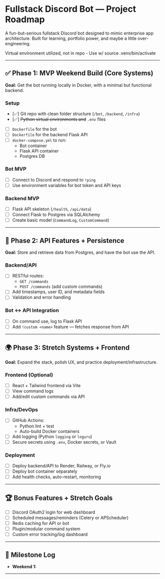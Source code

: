 # Fullstack Discord Bot — Project Roadmap

A fun-but-serious fullstack Discord bot designed to mimic enterprise app architecture. Built for learning, portfolio power, and maybe a little over-engineering.

Virtual environment utilized, not in repo -
Use w/
source .venv/bin/activate

---

## ✅ Phase 1: MVP Weekend Build (Core Systems)

**Goal:** Get the bot running locally in Docker, with a minimal but functional backend.

### Setup
- [✅] Git repo with clean folder structure (`/bot`, `/backend`, `/infra`)
- [✅] ~~Python virtual environments and~~ `.env` files
- [ ] `Dockerfile` for the bot
- [ ] `Dockerfile` for the backend Flask API
- [ ] `docker-compose.yml` to run:
  - Bot container
  - Flask API container
  - Postgres DB

### Bot MVP
- [ ] Connect to Discord and respond to `!ping`
- [ ] Use environment variables for bot token and API keys

### Backend MVP
- [ ] Flask API skeleton (`/health`, `/api/data`)
- [ ] Connect Flask to Postgres via SQLAlchemy
- [ ] Create basic model (`CommandLog`, `CustomCommand`)

---

## 🔁 Phase 2: API Features + Persistence

**Goal:** Store and retrieve data from Postgres, and have the bot use the API.

### Backend/API
- [ ] RESTful routes:
  - `GET /commands`
  - `POST /commands` (add custom commands)
- [ ] Add timestamps, user ID, and metadata fields
- [ ] Validation and error handling

### Bot ↔️ API Integration
- [ ] On command use, log to Flask API
- [ ] Add `!custom <name>` feature — fetches response from API

---

## 🌍 Phase 3: Stretch Systems + Frontend

**Goal:** Expand the stack, polish UX, and practice deployment/infrastructure.

### Frontend (Optional)
- [ ] React + Tailwind frontend via Vite
- [ ] View command logs
- [ ] Add/edit custom commands via API

### Infra/DevOps
- [ ] GitHub Actions:
  - Python lint + test
  - Auto-build Docker containers
- [ ] Add logging (Python `logging` or `loguru`)
- [ ] Secure secrets using `.env`, Docker secrets, or Vault

### Deployment
- [ ] Deploy backend/API to Render, Railway, or Fly.io
- [ ] Deploy bot container separately
- [ ] Add health checks, auto-restart, monitoring

---

## 🏆 Bonus Features + Stretch Goals

- [ ] Discord OAuth2 login for web dashboard
- [ ] Scheduled messages/reminders (Celery or APScheduler)
- [ ] Redis caching for API or bot
- [ ] Plugin/modular command system
- [ ] Custom error tracking/log dashboard

---

## 📅 Milestone Log
- **Weekend 1:** 
---

